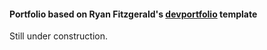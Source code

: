 #### Portfolio based on Ryan Fitzgerald's [devportfolio](https://ryanfitzgerald.github.io/devportfolio/) template

Still under construction.
